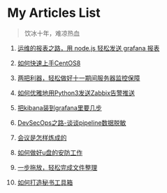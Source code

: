 
<!--p align="center">
 <img width="100px" src="https://res.cloudinary.com/anuraghazra/image/upload/v1594908242/logo_ccswme.svg" align="center" alt="Github Readme Stats" />
 <h2 align="center">GitHub Readme Stats</h2>
 <p align="center">Get dynamically generated GitHub stats on your readmes!</p>
</p>


  <p align="center">
    <a href="#demo">View Demo</a>
    ·
    <a href="https://github.com/anuraghazra/github-readme-stats/issues/new/choose">Report Bug</a>
    ·
    <a href="https://github.com/anuraghazra/github-readme-stats/issues/new/choose">Request Feature</a>
  </p>
  <p align="center">
    <a href="readme_cn.md">简体中文</a>
    ·
    <a href="readme_es.md">Español</a>
  </p>
</p>
<p align="center">Loved the project? Please consider <a href="https://www.payxxx.me/ZuoGuocai">donating</a> to help it improve! -->









# My  Articles List

> 饮冰十年，难凉热血

1. [运维的报表之路，用 node.js 轻松发送 grafana 报表](https://mp.weixin.qq.com/s/h_ylaMJ03ii5I2jUxssrZQ)


2. [如何快速上手CentOS8](https://mp.weixin.qq.com/s/KQJ4vSHb5F02OI19_igmaw)


3. [两把利器，轻松做好十一期间服务器监控保障](https://mp.weixin.qq.com/s/ujEJrzjyMJ8V6mXAT-ItJQ)



4. [如何优雅地用Python3发送Zabbix告警推送](https://mp.weixin.qq.com/s/BALW-tOG3JEeNr9hgKIPig)


5. [把kibana装到grafana里要几步](https://mp.weixin.qq.com/s/p8fFFkVp6OUaoVtTbyO4DQ)


6. [DevSecOps之路-谈谈pipeline数据脱敏](https://mp.weixin.qq.com/s/a4CkEt9bmSuCfxpWIPvjLg)


7. [会议是怎样炼成的](http://www.cnki.com.cn/Article/CJFDTotal-MISY201301022.htm)


8. [如何做好u盘的安防工作](http://www.cnki.com.cn/Article/CJFDTOTAL-MISY201307024.htm)


9. [一步拖放，轻松完成文件整理](http://www.cnki.com.cn/Article/CJFDTOTAL-MISY201209020.htm)


10. [如何打造秘书工具箱](http://www.cnki.com.cn/Article/CJFDTOTAL-MISY201212019.htm)



